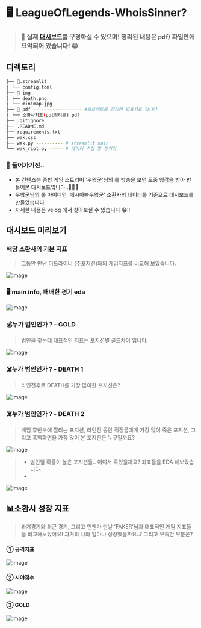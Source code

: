 # 🖥️ LeagueOfLegends-WhoisSinner?
> ### 🔎 실제 [대시보드](https://wakgood-dashbaord.streamlit.app/)를 구경하실 수 있으며! 정리된 내용은 pdf/ 파일안에 요약되어 있습니다! 😁 



## 디렉토리 

```bash
├── 📁.streamlit
| └── config.toml 
├── 📁 img
│ ├── death.png
| └── minimap.jpg 
├── 📁 pdf ------------------ #프로젝트를 정리한 발표자료 입니다. 
│ └── 소환사지표(ppt정리본).pdf 
├── .gitignore
├── .README.md
├── requirements.txt
├── wak.css
├── wak.py ---------- # streamlit main
└── wak_riot.py ----- # 데이터 수집 및 전처리 
```


### 🔎 들어가기전..
* 본 컨텐츠는 종합 게임 스트리머 '우왁굳'님의 롤 방송을 보던 도중 영감을 받아 만들어본 대시보드입니다..🙇🏻‍♂️
* 우왁굳님의 롤 아이디인 '메시아빠우왁굳' 소환사의 데이터를 기준으로 대시보드를 만들었습니다.
* 자세한 내용은 velog 에서 찾아보실 수 있습니다 😁!!

## 대시보드 미리보기

### 해당 소환사의 기본 지표
> 그동안 만난 미드라이너 (주포지션)와의 게임지표를 비교해 보았습니다.

![image](https://github.com/KGochae/LeagueOfLegends-WhoisSinner/assets/86241587/7abad176-224f-437c-8558-3910528470d5)

### 🖥️ main info, 패배한 경기 eda
![image](https://github.com/KGochae/LeagueOfLegends-WhoisSinner/assets/86241587/67316088-83a7-4fc8-ba24-4d76c3128733)

### 💰누가 범인인가 ? - GOLD
> 범인을 찾는데 대표적인 지표는 포지션별 골드차이 입니다.

![image](https://github.com/KGochae/LeagueOfLegends-WhoisSinner/assets/86241587/983b4886-45f5-4b48-b219-d7f007676d32)

### ☠️누가 범인인가 ? - DEATH 1
> 라인전후로 DEATH를 가장 많이한 포지션은?

![image](https://github.com/KGochae/LeagueOfLegends-WhoisSinner/assets/86241587/6de0f1a6-37b9-4bae-9f4a-d6168556824c)

### ☠️누가 범인인가 ? - DEATH 2

> 게임 후반부에 짤리는 포지션, 라인전 동안 적정글에게 가장 많이 죽은 포지션, 그리고 흑백화면을 가장 많이 본 포지션은 누구일까요?

![image](https://github.com/KGochae/LeagueOfLegends-WhoisSinner/assets/86241587/e5ab0588-2c8e-4578-8b6b-940efffb7b78)

> *  범인일 확률이 높은 포지션들.. 어디서 죽었을까요? 좌표들을 EDA 해보았습니다.
> *  
![image](https://github.com/KGochae/LeagueOfLegends-WhoisSinner/assets/86241587/5f88d48a-1d50-4abe-875a-72faa62bca95)


## 📊소환사 성장 지표
> 과거경기와 최근 경기, 그리고 언젠가 만날 'FAKER'님과 대표적인 게임 지표들을 비교해보았어요!
> 과거의 나와 얼마나 성장했을까요..? 그리고 부족한 부분은?

#### ① 공격지표
![image](https://github.com/KGochae/LeagueOfLegends-WhoisSinner/assets/86241587/dd379dbe-faf7-48e2-9272-b5288fd0f259)

#### ② 시야점수
![image](https://github.com/KGochae/LeagueOfLegends-WhoisSinner/assets/86241587/1924d8ba-ea23-42e9-bf4d-e88f9ebcd842)

#### ③ GOLD
![image](https://github.com/KGochae/LeagueOfLegends-WhoisSinner/assets/86241587/cd40d5cc-4abb-4176-a484-6bc9a934d1b7)


